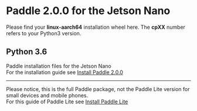 # Paddle 2.0.0 for the Jetson Nano
Please find your **linux-aarch64** installation wheel here. The **cpXX** number refers to your Python3 version.<br/>
## Python 3.6
Paddle installation files for the Jetson Nano<br/>
For the installation guide see [Install Paddle 2.0.0](https://qengineering.eu/install-paddle-on-jetson-nano.html) <br/>
___
Please notice, this is the full Paddle package, not the Paddle Lite version for small devices and mobile phones.<br/>
For this guide of Paddle Lite see [Install Paddle Lite](https://qengineering.eu/install-paddle-on-jetson-nano.html) <br/>
